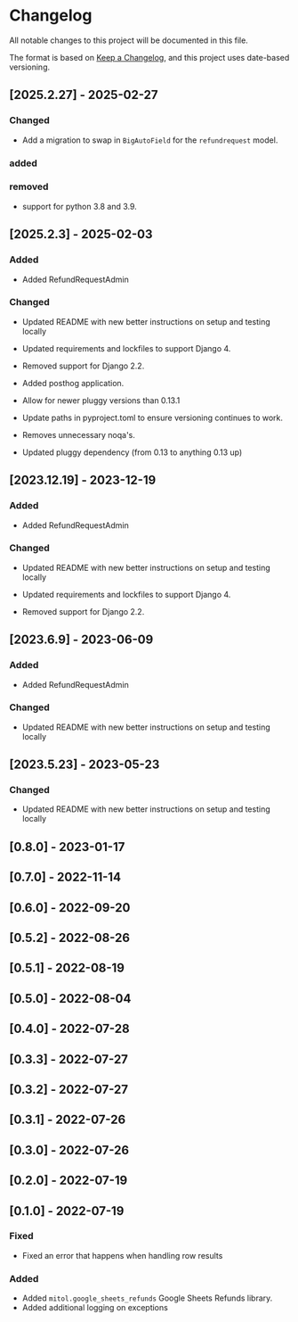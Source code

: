 # Changelog
All notable changes to this project will be documented in this file.

The format is based on [Keep a Changelog](https://keepachangelog.com/en/1.0.0/),
and this project uses date-based versioning.

<!-- scriv-insert-here -->

<a id='changelog-2025.2.27'></a>
## [2025.2.27] - 2025-02-27

### Changed

- Add a migration to swap in `BigAutoField` for the `refundrequest` model.

### added

### removed

- support for python 3.8 and 3.9.

<a id='changelog-2025.2.3'></a>
## [2025.2.3] - 2025-02-03

### Added

- Added RefundRequestAdmin

### Changed

- Updated README with new better instructions on setup and testing locally

- Updated requirements and lockfiles to support Django 4.
- Removed support for Django 2.2.

- Added posthog application.

- Allow for newer pluggy versions than 0.13.1

- Update paths in pyproject.toml to ensure versioning continues to work.

- Removes unnecessary noqa's.

- Updated pluggy dependency (from 0.13 to anything 0.13 up)

<a id='changelog-2023.12.19'></a>
## [2023.12.19] - 2023-12-19

### Added

- Added RefundRequestAdmin

### Changed

- Updated README with new better instructions on setup and testing locally

- Updated requirements and lockfiles to support Django 4.
- Removed support for Django 2.2.

<a id='changelog-2023.6.9'></a>
## [2023.6.9] - 2023-06-09

### Added

- Added RefundRequestAdmin

### Changed

- Updated README with new better instructions on setup and testing locally

<a id='changelog-2023.5.23'></a>
## [2023.5.23] - 2023-05-23

### Changed

- Updated README with new better instructions on setup and testing locally

## [0.8.0] - 2023-01-17

## [0.7.0] - 2022-11-14

## [0.6.0] - 2022-09-20

## [0.5.2] - 2022-08-26

## [0.5.1] - 2022-08-19

## [0.5.0] - 2022-08-04

## [0.4.0] - 2022-07-28

## [0.3.3] - 2022-07-27

## [0.3.2] - 2022-07-27

## [0.3.1] - 2022-07-26

## [0.3.0] - 2022-07-26

## [0.2.0] - 2022-07-19

## [0.1.0] - 2022-07-19

### Fixed
- Fixed an error that happens when handling row results

### Added

- Added `mitol.google_sheets_refunds` Google Sheets Refunds library.
- Added additional logging on exceptions
